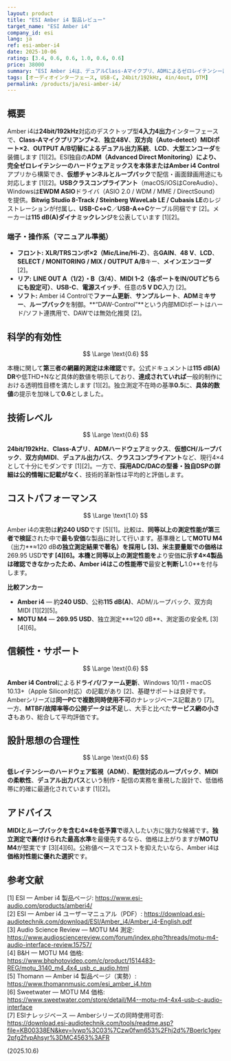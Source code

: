 ```yaml
---
layout: product
title: "ESI Amber i4 製品レビュー"
target_name: "ESI Amber i4"
company_id: esi
lang: ja
ref: esi-amber-i4
date: 2025-10-06
rating: [3.4, 0.6, 0.6, 1.0, 0.6, 0.6]
price: 38000
summary: "ESI Amber i4は、デュアルClass-Aマイクプリ、ADMによるゼロレイテンシー直接モニタリング、双方向MIDI、ループバック、115 dB(A)級の公称DRを備える4in/4out USB-CオーディオIFで、独立測定で実力が確認された同等性能帯の競合と比べても価格優位です。"
tags: [オーディオインターフェース, USB-C, 24bit/192kHz, 4in/4out, DTM]
permalink: /products/ja/esi-amber-i4/
---
```


## 概要

Amber i4は**24bit/192kHz**対応のデスクトップ型**4入力4出力**インターフェースで、**Class-Aマイクプリアンプ×2**、**独立48V**、**双方向（Auto-detect）MIDIポート×2**、**OUTPUT A/B切替によるデュアル出力系統**、**LCD**、**大型エンコーダ**を装備します [1][2]。ESI独自の**ADM（Advanced Direct Monitoring）**により、**完全ゼロレイテンシーのハードウェアミックス**を本体または**Amber i4 Control**アプリから構築でき、**仮想チャンネルとループバック**で配信・画面録画用途にも対応します [1][2]。**USBクラスコンプライアント**（macOS/iOSはCoreAudio）、Windowsは**EWDM ASIO**ドライバ（ASIO 2.0 / WDM / MME / DirectSound）を提供。**Bitwig Studio 8-Track / Steinberg WaveLab LE / Cubasis LE**のレジストレーションが付属し、**USB-C↔C**／**USB-A↔C**ケーブル同梱です [2]。メーカーは**115 dB(A)ダイナミックレンジ**を公表しています [1][2]。

### 端子・操作系（マニュアル準拠）

- **フロント:** **XLR/TRSコンボ×2（Mic/Line/Hi-Z）**、各**GAIN**、**48 V**、**LCD**、**SELECT / MONITORING / MIX / OUTPUT A/B**キー、**メインエンコーダ** [2]。  
- **リア:** **LINE OUT A（1/2）・B（3/4）**、**MIDI 1–2（各ポートをIN/OUTどちらにも設定可）**、**USB-C**、**電源スイッチ**、任意の**5 V DC**入力 [2]。  
- **ソフト:** Amber i4 Controlで**ファーム更新**、**サンプルレート**、**ADMミキサー**、**ループバック**を制御。**“DAW-Control”**という内部MIDIポートはハード/ソフト連携用で、DAWでは無効化推奨 [2]。

## 科学的有効性

$$ \Large \text{0.6} $$

本機に関して**第三者の網羅的測定は未確認**です。公式ドキュメントは**115 dB(A) DR**や低THD+Nなど具体的数値を明示しており、**達成されていれば**一般的制作における透明性目標を満たします [1][2]。独立測定不在時の基準**0.5**に、**具体的数値**の提示を加味して**0.6**としました。

## 技術レベル

$$ \Large \text{0.6} $$

**24bit/192kHz**、**Class-Aプリ**、**ADMハードウェアミックス**、**仮想CH/ループバック**、**双方向MIDI**、**デュアル出力バス**、**クラスコンプライアント**など、現行4×4として十分にモダンです [1][2]。一方で、**採用ADC/DACの型番・独自DSPの詳細は公的情報に記載がなく**、技術的革新性は平均的と評価します。

## コストパフォーマンス

$$ \Large \text{1.0} $$

Amber i4の実勢は**約240 USD**です [5][1]。比較は、**同等以上の測定性能が第三者で検証**された中で**最も安価**な製品に対して行います。基準機として**MOTU M4**（出力**≈120 dB**の独立測定結果で著名）を採用し [3]、米主要量販での価格は**269.95 USD**です [4][6]。本機と同等以上の測定性能を**より安価**に示す4×4製品は確認できなかったため、Amber i4はこの性能帯で**最安**と判断し**1.0**を付与します。

**比較アンカー**  
- **Amber i4** — 約**240 USD**、公称**115 dB(A)**、ADM/ループバック、双方向MIDI [1][2][5]。  
- **MOTU M4** — **269.95 USD**、独立測定**≈120 dB**、測定面の安全札 [3][4][6]。

## 信頼性・サポート

$$ \Large \text{0.6} $$

**Amber i4 Control**による**ドライバ/ファーム更新**、Windows 10/11・macOS 10.13+（Apple Silicon対応）の記載があり [2]、基礎サポートは良好です。Amberシリーズは**同一PCで複数同時使用不可**のナレッジベース記載あり [7]。一方、**MTBF/故障率等の公開データは不足**し、大手と比べた**サービス網の小ささ**もあり、総合して平均評価です。

## 設計思想の合理性

$$ \Large \text{0.6} $$

**低レイテンシーのハードウェア監視（ADM）**、**配信対応のループバック**、**MIDIの柔軟性**、**デュアル出力バス**という制作・配信の実務を重視した設計で、低価格帯に的確に最適化されています [1][2]。

## アドバイス

**MIDIとループバックを含む4×4を低予算で**導入したい方に強力な候補です。**独立測定で裏付けられた最高水準**を最優先するなら、価格は上がりますが**MOTU M4**が堅実です [3][4][6]。公称値ベースでコストを抑えたいなら、Amber i4は**価格対性能に優れた選択**です。

## 参考文献

[1] ESI — Amber i4 製品ページ: https://www.esi-audio.com/products/amberi4/  
[2] ESI — Amber i4 ユーザーマニュアル（PDF）: https://download.esi-audiotechnik.com/download/ESI/Amber_i4/Amber_i4-English.pdf  
[3] Audio Science Review — MOTU M4 測定: https://www.audiosciencereview.com/forum/index.php?threads/motu-m4-audio-interface-review.15757/  
[4] B&H — MOTU M4 価格: https://www.bhphotovideo.com/c/product/1514483-REG/motu_3140_m4_4x4_usb_c_audio.html  
[5] Thomann — Amber i4 製品ページ（実勢）: https://www.thomannmusic.com/esi_amber_i4.htm  
[6] Sweetwater — MOTU M4 価格: https://www.sweetwater.com/store/detail/M4--motu-m4-4x4-usb-c-audio-interface  
[7] ESIナレッジベース — Amberシリーズの同時使用可否: https://download.esi-audiotechnik.com/tools/readme.asp?file=KB00338EN&key=lywp%3C03%7Czw0fwn653%2Fhj2d%7Boerlc1gev2pfg2fvpAhsyr%3DMC4563%3AFR

(2025.10.6)
